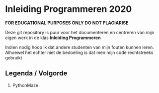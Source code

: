 # Inleiding Programmeren 2020
**FOR EDUCATIONAL PURPOSES ONLY DO NOT PLAGIARISE**

Deze git repository is puur voor het documenteren en centreren van mijn eigen werk in de klas **Inleiding Programmeren**

Indien nodig hoop ik dat andere studenten van mijn fouten kunnen leren. Alhoewel het echter niet de bedoeling is dat men mijn code rechtstreeks gebruikt

## Legenda / Volgorde
1. PythonMaze
